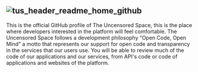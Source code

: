 ![tus_header_readme_home_github](https://github.com/user-attachments/assets/6ba77b99-c677-4e70-95e2-3a45bb1c9cb1)
----

This is the official GitHub profile of The Uncensored Space, this is the place where developers interested in the platform will feel comfortable.
The Uncensored Space follows a development philosophy “Open Code, Open Mind” a motto that represents our support for open code and transparency in the services that our users use.
You will be able to review much of the code of our applications and our services, from API's code or code of applications and websites of the platform.
